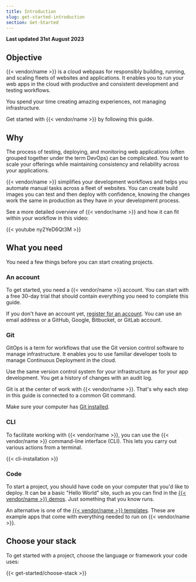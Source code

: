 ```yaml
---
title: Introduction
slug: get-started-introduction
section: Get-Started
---
```


**Last updated 31st August 2023**



## Objective  

{{< vendor/name >}} is a cloud webpaas for responsibly building, running, and scaling fleets of websites and applications.
It enables you to run your web apps in the cloud with productive and consistent development and testing workflows.

You spend your time creating amazing experiences, not managing infrastructure.

Get started with {{< vendor/name >}} by following this guide.

## Why

The process of testing, deploying, and monitoring web applications (often grouped together under the term DevOps)
can be complicated.
You want to scale your offerings while maintaining consistency and reliability across your applications.

{{< vendor/name >}} simplifies your development workflows and helps you automate manual tasks across a fleet of websites.
You can create build images you can test and then deploy with confidence,
knowing the changes work the same in production as they have in your development process.

See a more detailed overview of {{< vendor/name >}} and how it can fit within your workflow in this video:

{{< youtube ny2YeD6Qt3M >}}

## What you need

You need a few things before you can start creating projects.

### An account

To get started, you need a {{< vendor/name >}} account.
You can start with a free 30-day trial that should contain everything you need to complete this guide.

If you don't have an account yet, [register for an account](https://auth.api.platform.sh/register).
You can use an email address or a GitHub, Google, Bitbucket, or GitLab account.

### Git

GitOps is a term for workflows that use the Git version control software to manage infrastructure.
It enables you to use familiar developer tools to manage Continuous Deployment in the cloud.

Use the same version control system for your infrastructure as for your app development.
You get a history of changes with an audit log.

Git is at the center of work with {{< vendor/name >}}.
That's why each step in this guide is connected to a common Git command.

Make sure your computer has [Git installed](https://git-scm.com/downloads).

### CLI

To facilitate working with {{< vendor/name >}}, you can use the {{< vendor/name >}} command-line interface (CLI).
This lets you carry out various actions from a terminal.

{{< cli-installation >}}

### Code

To start a project, you should have code on your computer that you'd like to deploy.
It can be a basic "Hello World" site, such as you can find in the [{{< vendor/name >}} demos](https://github.com/platformsh-demos).
Just something that you know runs.

An alternative is one of the [{{< vendor/name >}} templates](../development/templates.md).
These are example apps that come with everything needed to run on {{< vendor/name >}}.

## Choose your stack

To get started with a project, choose the language or framework your code uses:

{{< get-started/choose-stack >}}
